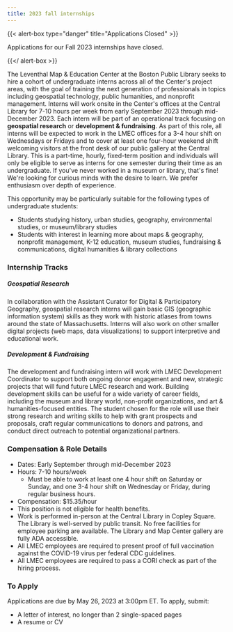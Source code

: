 ```yaml
---
title: 2023 fall internships
---
```


{{\< alert-box type="danger" title="Applications Closed" >}}

Applications for our Fall 2023 internships have closed.

{{\</ alert-box >}}

The Leventhal Map & Education Center at the Boston Public Library seeks to hire a cohort of undergraduate interns across all of the Center's project areas, with the goal of training the next generation of professionals in topics including geospatial technology, public humanities, and nonprofit management. Interns will work onsite in the Center's offices at the Central Library for 7-10 hours per week from early September 2023 through mid-December 2023. Each intern will be part of an operational track focusing on **geospatial research** or **development & fundraising**. As part of this role, all interns will be expected to work in the LMEC offices for a 3-4 hour shift on Wednesdays or Fridays and to cover at least one four-hour weekend shift welcoming visitors at the front desk of our public gallery at the Central Library. This is a part-time, hourly, fixed-term position and individuals will only be eligible to serve as interns for one semester during their time as an undergraduate. If you've never worked in a museum or library, that's fine! We're looking for curious minds with the desire to learn. We prefer enthusiasm over depth of experience.

This opportunity may be particularly suitable for the following types of undergraduate students:

* Students studying history, urban studies, geography, environmental studies, or museum/library studies
* Students with interest in learning more about maps & geography, nonprofit management, K-12 education, museum studies, fundraising & communications, digital humanities & library collections

### Internship Tracks

##### Geospatial Research

In collaboration with the Assistant Curator for Digital & Participatory Geography, geospatial research interns will gain basic GIS (geographic information system) skills as they work with historic atlases from towns around the state of Massachusetts. Interns will also work on other smaller digital projects (web maps, data visualizations) to support interpretive and educational work.

##### Development & Fundraising

The development and fundraising intern will work with LMEC Development Coordinator to support both ongoing donor engagement and new, strategic projects that will fund future LMEC research and work. Building development skills can be useful for a wide variety of career fields, including the museum and library world, non-profit organizations, and art & humanities-focused entities. The student chosen for the role will use their strong research and writing skills to help with grant prospects and proposals, craft regular communications to donors and patrons, and conduct direct outreach to potential organizational partners.

### **Compensation & Role Details**

* Dates: Early September through mid-December 2023
* Hours: 7-10 hours/week
  * Must be able to work at least one 4 hour shift on Saturday or Sunday, and one 3-4 hour shift on Wednesday or Friday, during regular business hours.
* Compensation: $15.35/hour
* This position is not eligible for health benefits.
* Work is performed in-person at the Central Library in Copley Square. The Library is well-served by public transit. No free facilities for employee parking are available. The Library and Map Center gallery are fully ADA accessible.
* All LMEC employees are required to present proof of full vaccination against the COVID-19 virus per federal CDC guidelines.
* All LMEC employees are required to pass a CORI check as part of the hiring process.

### **To Apply**

Applications are due by May 26, 2023 at 3:00pm ET. To apply, submit:

* A letter of interest, no longer than 2 single-spaced pages
* A resume or CV
